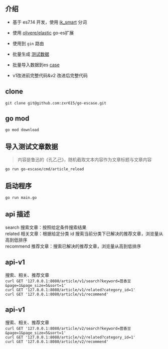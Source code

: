## 介绍
- 基于 es7.14 开发，使用 [ik_smart](https://github.com/medcl/elasticsearch-analysis-ik) 分词

- 使用 [olivere/elastic](https://github.com/olivere/elastic) go-es扩展

- 使用到 `gin` 路由

- 批量生成 [测试数据](https://github.com/brianvoe/gofakeit)

- 批量导入数据到es [case](https://github.com/zxr615/go-escase/blob/master/cmd/article_reload/reload.go)

- v1改进前完整代码&v2 改进后完整代码
## clone 
```shell
git clone git@github.com:zxr615/go-escase.git
```

## go mod
```shell
go mod download
```

## 导入测试文章数据
> 内容是鲁迅的《孔乙己》，随机截取文本内容作为文章标题与文章内容
```shell
go run go-escase/cmd/article_reload
```

## 启动程序
```shell
go run main.go
```

## api 描述
search    搜索文章：按照给定条件搜索结果  
related   相关文章：根据给定分类 id 搜索当前分类下已解决的推荐文章，浏览量从高到低排序  
recommend 推荐文章：搜索已解决的推荐文章，浏览量从高到低排序  

## api-v1
搜索、相关、推荐文章  
`curl GET '127.0.0.1:8080/article/v1/search?keyword=茴香豆&page=1&page_size=5&sort=1'`  
`curl GET '127.0.0.1:8080/article/v1/related?category_id=1'`  
`curl GET '127.0.0.1:8080/article/v1/recommend'`  

## api-v1
搜索、相关、推荐文章  
`curl GET '127.0.0.1:8080/article/v2/search?keyword=茴香豆&page=1&page_size=5&sort=1'`  
`curl GET '127.0.0.1:8080/article/v2/related?category_id=1'`  
`curl GET '127.0.0.1:8080/article/v2/recommend'`  
